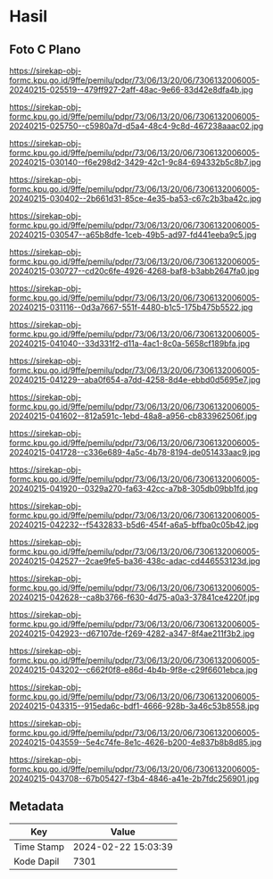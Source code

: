 # Hasil

## Foto C Plano

https://sirekap-obj-formc.kpu.go.id/9ffe/pemilu/pdpr/73/06/13/20/06/7306132006005-20240215-025519--479ff927-2aff-48ac-9e66-83d42e8dfa4b.jpg

https://sirekap-obj-formc.kpu.go.id/9ffe/pemilu/pdpr/73/06/13/20/06/7306132006005-20240215-025750--c5980a7d-d5a4-48c4-9c8d-467238aaac02.jpg

https://sirekap-obj-formc.kpu.go.id/9ffe/pemilu/pdpr/73/06/13/20/06/7306132006005-20240215-030140--f6e298d2-3429-42c1-9c84-694332b5c8b7.jpg

https://sirekap-obj-formc.kpu.go.id/9ffe/pemilu/pdpr/73/06/13/20/06/7306132006005-20240215-030402--2b661d31-85ce-4e35-ba53-c67c2b3ba42c.jpg

https://sirekap-obj-formc.kpu.go.id/9ffe/pemilu/pdpr/73/06/13/20/06/7306132006005-20240215-030547--a65b8dfe-1ceb-49b5-ad97-fd441eeba9c5.jpg

https://sirekap-obj-formc.kpu.go.id/9ffe/pemilu/pdpr/73/06/13/20/06/7306132006005-20240215-030727--cd20c6fe-4926-4268-baf8-b3abb2647fa0.jpg

https://sirekap-obj-formc.kpu.go.id/9ffe/pemilu/pdpr/73/06/13/20/06/7306132006005-20240215-031116--0d3a7667-551f-4480-b1c5-175b475b5522.jpg

https://sirekap-obj-formc.kpu.go.id/9ffe/pemilu/pdpr/73/06/13/20/06/7306132006005-20240215-041040--33d331f2-d11a-4ac1-8c0a-5658cf189bfa.jpg

https://sirekap-obj-formc.kpu.go.id/9ffe/pemilu/pdpr/73/06/13/20/06/7306132006005-20240215-041229--aba0f654-a7dd-4258-8d4e-ebbd0d5695e7.jpg

https://sirekap-obj-formc.kpu.go.id/9ffe/pemilu/pdpr/73/06/13/20/06/7306132006005-20240215-041602--812a591c-1ebd-48a8-a956-cb833962506f.jpg

https://sirekap-obj-formc.kpu.go.id/9ffe/pemilu/pdpr/73/06/13/20/06/7306132006005-20240215-041728--c336e689-4a5c-4b78-8194-de051433aac9.jpg

https://sirekap-obj-formc.kpu.go.id/9ffe/pemilu/pdpr/73/06/13/20/06/7306132006005-20240215-041920--0329a270-fa63-42cc-a7b8-305db09bb1fd.jpg

https://sirekap-obj-formc.kpu.go.id/9ffe/pemilu/pdpr/73/06/13/20/06/7306132006005-20240215-042232--f5432833-b5d6-454f-a6a5-bffba0c05b42.jpg

https://sirekap-obj-formc.kpu.go.id/9ffe/pemilu/pdpr/73/06/13/20/06/7306132006005-20240215-042527--2cae9fe5-ba36-438c-adac-cd446553123d.jpg

https://sirekap-obj-formc.kpu.go.id/9ffe/pemilu/pdpr/73/06/13/20/06/7306132006005-20240215-042628--ca8b3766-f630-4d75-a0a3-37841ce4220f.jpg

https://sirekap-obj-formc.kpu.go.id/9ffe/pemilu/pdpr/73/06/13/20/06/7306132006005-20240215-042923--d67107de-f269-4282-a347-8f4ae211f3b2.jpg

https://sirekap-obj-formc.kpu.go.id/9ffe/pemilu/pdpr/73/06/13/20/06/7306132006005-20240215-043202--c662f0f8-e86d-4b4b-9f8e-c29f6601ebca.jpg

https://sirekap-obj-formc.kpu.go.id/9ffe/pemilu/pdpr/73/06/13/20/06/7306132006005-20240215-043315--915eda6c-bdf1-4666-928b-3a46c53b8558.jpg

https://sirekap-obj-formc.kpu.go.id/9ffe/pemilu/pdpr/73/06/13/20/06/7306132006005-20240215-043559--5e4c74fe-8e1c-4626-b200-4e837b8b8d85.jpg

https://sirekap-obj-formc.kpu.go.id/9ffe/pemilu/pdpr/73/06/13/20/06/7306132006005-20240215-043708--67b05427-f3b4-4846-a41e-2b7fdc256901.jpg


## Metadata

| Key        | Value               |
| ---------- | ------------------- |
| Time Stamp | 2024-02-22 15:03:39 |
| Kode Dapil | 7301                |



